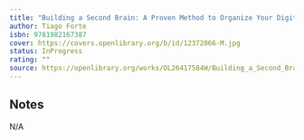 ```yaml
---
title: "Building a Second Brain: A Proven Method to Organize Your Digital Life and Unlock Your Creative Potential"
author: Tiago Forte
isbn: 9781982167387
cover: https://covers.openlibrary.org/b/id/12372866-M.jpg
status: InProgress
rating: ""
source: https://openlibrary.org/works/OL26417584W/Building_a_Second_Brain
---
```


## Notes

N/A